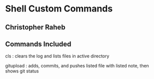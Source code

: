 # Shell Custom Commands

## Christopher Raheb

## Commands Included

cls : clears the log and lists files in active directory

gitupload : adds, commits, and pushes listed file with listed note, then shows git status

